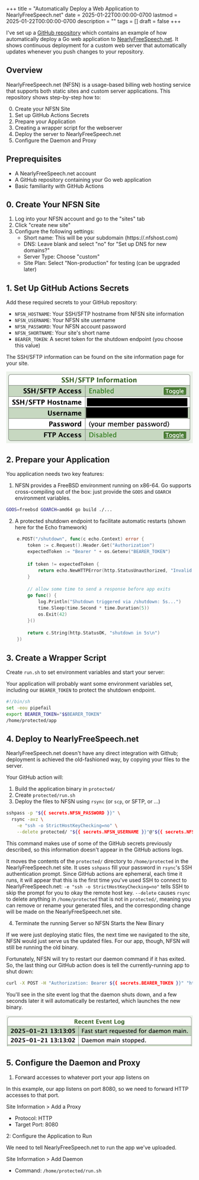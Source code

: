 +++
title = "Automatically Deploy a Web Application to NearlyFreeSpeech.net"
date = 2025-01-22T00:00:00-0700
lastmod = 2025-01-22T00:00:00-0700
description = ""
tags = []
draft = false
+++

I've set up a [GitHub repository](https://github.com/cwpearson/nfsn-example) which contains an example of how automatically deploy a Go web application to [NearlyFreeSpeech.net](https://www.nearlyfreespeech.net/).
It shows continuous deployment for a custom web server that automatically updates whenever you push changes to your repository.

## Overview

NearlyFreeSpeech.net (NFSN) is a usage-based billing web hosting service that supports both static sites and custom server applications.
This repository shows step-by-step how to:

0. Create your NFSN Site
1. Set up GitHub Actions Secrets
2. Prepare your Application
3. Creating a wrapper script for the webserver
4. Deploy the server to NearlyFreeSpeech.net
5. Configure the Daemon and Proxy

## Preprequisites

* A NearlyFreeSpeech.net account
* A GitHub repository containing your Go web application
* Basic familiarity with GitHub Actions

## 0. Create Your NFSN Site

1. Log into your NFSN account and go to the "sites" tab
2. Click "create new site"
3. Configure the following settings:
    * Short name: This will be your subdomain (https://<short name>.nfshost.com)
    * DNS: Leave blank and select "no" for "Set up DNS for new domains?"
    * Server Type: Choose "custom"
    * Site Plan: Select "Non-production" for testing (can be upgraded later)


## 1. Set Up GitHub Actions Secrets

Add these required secrets to your GitHub repository:

* `NFSN_HOSTNAME`: Your SSH/SFTP hostname from NFSN site information
* `NFSN_USERNAME`: Your NFSN site username
* `NFSN_PASSWORD`: Your NFSN account password
* `NFSN_SHORTNAME`: Your site's short name
* `BEARER_TOKEN`: A secret token for the shutdown endpoint (you choose this value)

The SSH/SFTP information can be found on the site information page for your site.

![](01_site-information.png)

## 2. Prepare your Application

You application needs two key features:

1. NFSN provides a FreeBSD environment running on x86-64.
Go supports cross-compiling out of the box: just provide the `GOOS` and `GOARCH` environment variables.

```bash
GOOS=freebsd GOARCH=amd64 go build ./...
```

2. A protected shutdown endpoint to facilitate automatic restarts (shown here for the Echo framework)

```go
	e.POST("/shutdown", func(c echo.Context) error {
		token := c.Request().Header.Get("Authorization")
		expectedToken := "Bearer " + os.Getenv("BEARER_TOKEN")

		if token != expectedToken {
			return echo.NewHTTPError(http.StatusUnauthorized, "Invalid token")
		}

		// allow some time to send a response before app exits
		go func() {
			log.Println("Shutdown triggered via /shutdown: 5s...")
			time.Sleep(time.Second * time.Duration(5))
			os.Exit(42)
		}()

		return c.String(http.StatusOK, "shutdown in 5s\n")
	})
```

## 3. Create a Wrapper Script

Create `run.sh` to set environment variables and start your server:

Your application will probably want some environment variables set, including our `BEARER_TOKEN` to protect the shutdown endpoint.

```bash
#!/bin/sh
set -eou pipefail
export BEARER_TOKEN="$$BEARER_TOKEN"
/home/protected/app
```

## 4. Deploy to NearlyFreeSpeech.net

NearlyFreeSpeech.net doesn't have any direct integration with Github; deployment is achieved the old-fashioned way, by copying your files to the server.

Your GitHub action will:

1. Build the application binary in `protected/`
2. Create `protected/run.sh`
3. Deploy the files to NFSN using `rsync` (or `scp`, or SFTP, or ...)

```bash
sshpass -p "${{ secrets.NFSN_PASSWORD }}" \
  rsync -avz \
    -e "ssh -o StrictHostKeyChecking=no" \
    --delete protected/ "${{ secrets.NFSN_USERNAME }}"@"${{ secrets.NFSN_HOSTNAME }}":/home/protected/
```

This command makes use of some of the GitHub secrets previously described, so this information doesn't appear in the GitHub actions logs.

It moves the contents of the `protected/` directory to `/home/protected` in the NearlyFreeSpeech.net site.
It uses `sshpass` fill your password in `rsync`'s SSH authentication prompt.
Since GitHub actions are ephemeral, each time it runs, it will appear that this is the first time you've used SSH to connect to NearlyFreeSpeech.net: `-e "ssh -o StrictHostKeyChecking=no"` tells SSH to skip the prompt for you to okay the remote host key.
`--delete` causes `rsync` to delete anything in `/home/protected` that is not in `protected/`, meaning you can remove or rename your generated files, and the corresponding change will be made on the NearlyFreeSpeech.net site.

4. Terminate the running Server so NFSN Starts the New Binary

If we were just deploying static files, the next time we navigated to the site, NFSN would just serve us the updated files.
For our app, though, NFSN will still be running the old binary.

Fortunately, NFSN will try to restart our daemon command if it has exited.
So, the last thing our GitHub action does is tell the currently-running app to shut down:

```bash
curl -X POST -H "Authorization: Bearer ${{ secrets.BEARER_TOKEN }}" "https://${{ secrets.NFSN_SHORTNAME }}.nfshost.com/shutdown"
```

You'll see in the site event log that the daemon shuts down, and a few seconds later it will automatically be restarted, which launches the new binary.

![](02_event-log.png)

## 5. Configure the Daemon and Proxy

1. Forward accesses to whatever port your app listens on

In this example, our app listens on port 8080, so we need to forward HTTP accesses to that port.

Site Information > Add a Proxy

* Protocol: HTTP
* Target Port: 8080

2: Configure the Application to Run

We need to tell NearlyFreeSpeech.net to run the app we've uploaded.

Site Information > Add Daemon

* Command: `/home/protected/run.sh`
